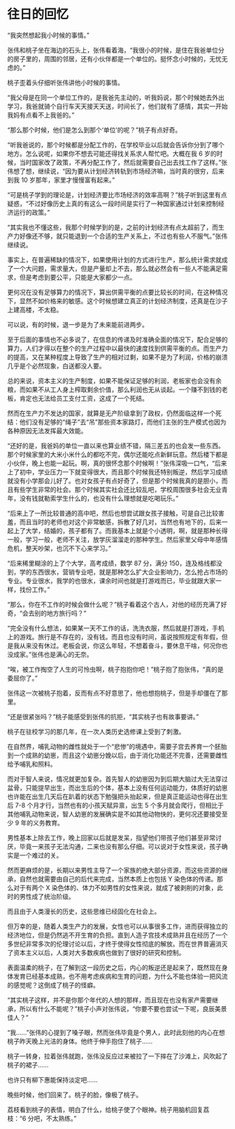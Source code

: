 # 往日的回忆

“我突然想起我小时候的事情。”

张伟和桃子坐在海边的石头上，张伟看着海，“我很小的时候，是住在我爸单位分的房子里的，周围的邻居，还有小伙伴都是一个单位的。挺怀念小时候的，无忧无虑的。”

桃子歪着头仔细听张伟讲他小时候的事情。

“我父母是在同一个单位工作的，是我爸先主动的，听我妈说，那个时候她去外出学习，我爸就骑个自行车天天接天天送，时间长了，他们就有了感情，其实一开始我妈有点看不上我爸的。”

“那么那个时候，他们是怎么到那个‘单位’的呢？”桃子有点好奇。

“听我爸说的，那个时候都是分配工作的，在学校毕业以后就会告诉你分到了哪个地方。怎么说呢，如果你不想去可能还得找关系求人帮忙吧。大概在我 6 岁的时候，当时国家改了政策，不再分配工作了，然后就需要自己出去找工作了这样。”张伟想了想，继续说，“因为要从计划经济转轨到市场经济嘛，当时真的很穷，后来到我 10 岁那年，家里才慢慢富有起来。”

“可是桃子学到的理论是，计划经济要比市场经济的效率高啊？”桃子听到这里有点疑惑，“不过好像历史上真的有这么一段时间是实行了一种国家通过计划来控制经济运行的政策。”

“其实我也不懂这些，我那个时候学到的是，之前的计划经济有点太超前了，而生产力好像还不够，就只能退到一个合适的生产关系上，不过也有些人不服气。”张伟继续说。

事实上，在普遍稀缺的情况下，如果使用计划的方式进行生产，那么统计需求就成了一个大问题，需求量大，但是产量却上不去，那么就必然会有一些人不能满足需求，但是考虑到要公平，只能是大家都少一点。

更何况在没有足够算力的情况下，算出供需平衡的点要比较长的时间，在这种情况下，显然不如价格来的敏感。这个时候想建立真正的计划经济制度，还真是在沙子上建高楼，不太稳。

可以说，有的时候，退一步是为了未来能前进两步。

至于后面的事情也不必多说了，在信息的传递及时准确全面的情况下，配合足够的算力，人们才得以在整个的生产过程中以最快的速度找到供需平衡的点。而生产力的提高，又在某种程度上导致了生产的相对过剩，如果不是为了利润，价格的崩溃几乎是个必然现象，白送都没人要。

总的来说，资本主义的生产制度，如果不能保证足够的利润，老板家也会没有余粮，而如果不从工人身上榨取剩余价值，那么利润也无从谈起。一个赚不到钱的老板，肯定也无法给员工支付工资，这成了一个死结。

然而在生产力不发达的国家，就算是无产阶级拿到了政权，仍然面临这样一个死结：他们没有足够的“绳子”去“吊”那些资本家路灯，而他们主张的生产模式也因为各种原因无法发挥最大效能。

“还好的是，我爸妈的单位一直以来也算业绩不错，隔三差五的也会发一些东西。那个时候家里的大米小米什么的都吃不完，偶尔还能吃点新鲜玩意。然后楼下都是小伙伴，晚上也能一起玩。啊，真的很怀念那个时候啊！”张伟深吸一口气，“后来上了初中，学业压力一下就变得很大，而且那个时候我还特别叛逆，然后学习成绩就没有小学那会儿好了。也对女孩子有点好奇了，但是那个时候我真的是胆小，而且有些学生非常的社会。那个时候其实社会还比较乱吧，学校周围很多社会无业青年，没有钱就勒索学生什么的，也没有什么理想就是吃喝玩乐。”

“后来上了一所比较普通的高中吧，然后也想尝试跟女孩子接触，可是自己比较害羞，而且当时的老师也对这个非常敏感，拆散了好几对，当然也有地下的，后来一起上了大学，结婚的，孩子都有了。而我基本上就是个小透明，啊，就是那种长得一般，学习一般，老师不关注，放学灰溜溜走的那种学生。然后家里父母中年感情危机，整天吵架，也沉不下心来学习。”

“后来稀里糊涂的上了个大学，高考成绩，数学 87 分，满分 150，连及格线都没到，学的东西很水，营销专业吧，就是那种怎么扩大企业影响力，怎么抢占市场的专业。专业很水，我学的也很水，课余时间也就是打游戏而已，毕业就跟大家一样，找份工作。”

“那么，你在不工作的时候会做什么呢？”桃子看着这个古人，对他的经历充满了好奇，“会去别的地方旅行吗？”

“完全没有什么想法，如果某一天不工作的话，洗洗衣服，然后就是打游戏，手机上的游戏。旅行是不存在的，没有钱。而且也没有时间，虽说按照规定有年假，但是我从来没有休过。老板会说，你这么年轻，不想着奋斗，要休息干啥，何况你也没成家。”张伟也是满心的无奈。

“唉，被工作掏空了人生的可怜虫啊，桃子抱抱你吧！”桃子抱了抱张伟，“真的是委屈你了。”

张伟这一次被桃子抱着，反而有点不好意思了，他也想抱桃子，但是手却僵在了那里。

“还是很紧张吗？”桃子能感受到张伟的抗拒，“其实桃子也有故事要讲。”

桃子在驻校学习的那几年，在一次人类历史选修课上受到了刺激。

在自然界，哺乳动物的雌性就处于一个“悲惨”的境遇中，需要子宫去养育一个胚胎到一个成熟的幼崽，而且这个幼崽分娩以后，由于消化功能还不完善，还需要雌性给予哺乳和照料。

而对于智人来说，情况就更加复杂。首先智人的幼崽因为到后期大脑过大无法穿过盆骨，只能提早出生，而出生后的个体，基本上没有任何运动能力，体质好的幼崽也许能在出生几天后在趴着的状态下勉强把头抬起来，但是真正能运动也得在出生后 7-8 个月才行，当然也有的小孩天赋异禀，出生 5 个多月就会爬行，但相比于其他哺乳动物来说，智人幼崽的发展确实是不如其他动物快的，更何况还要接受至少 9 年的义务教育。

男性基本上除去工作，晚上回家以后就是发呆，指望他们带孩子他们甚至非常讨厌，毕竟一来孩子无法沟通，二来也没有那么仔细。可以说对于女性来说，孩子确实是一个难过的关。

然而更麻烦的是，长期以来男性主导了一个家族的绝大部分资源，而这些资源的继承，自然也就需要由自己的后代来完成，当然本质上也包括 Y 染色体的传递。那么对于有两个 X 染色体的、体力不如男性的女性来说，就成了被剥削的对象，此时的男性成了统治阶级。

而且由于人类漫长的历史，这些思维已经固化在社会上。

但万幸的是，随着人类生产力的发展，女性也可以从事很多工作，进而获得独立的经济地位，但是仍然逃不开生育的负担。直到人造子宫技术成熟并且在经历了一个多世纪非常多次的伦理讨论以后，才终于使得女性彻底的解放。而在世界普遍消灭了资本主义以后，人类对大多数疾病也做到了很好的研究和控制。

表面温柔的桃子，在了解到这一段历史之后，内心的叛逆还是起来了，既然现在身体发育已经基本成熟，也不用考虑疾病和生育的问题，为什么不能也体验一把风流的感觉呢？这倒成了桃子的怪癖。

“其实桃子这样，并不是你那个年代的人想的那样，而且现在也没有家产需要继承，所以有什么不能呢？”桃子小声对张伟说，“你要不要也尝试一下呢，良辰美景佳人？”

“我……”张伟的心提到了嗓子眼，然而张伟毕竟是个男人，此时此刻他的内心在想桃子昨天晚上光洁的身体。他终于伸手抱住了桃子……

桃子一转身，拉着张伟就跑，张伟没反应过来被拉了一下摔在了沙滩上，风吹起了桃子的裙子……

也许只有柳下惠能保持淡定吧……

晚些时候，他们回来了。桃子的脸，像极了桃子。

荔枝看到桃子的表情，明白了什么，给桃子使了个眼神。桃子用脑机回复荔枝：“6 分吧，不太熟练。”
